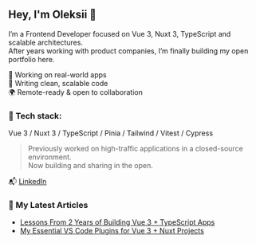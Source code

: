 ## Hey, I'm Oleksii 👋

I’m a Frontend Developer focused on Vue 3, Nuxt 3, TypeScript and scalable architectures.  
After years working with product companies, I’m finally building my open portfolio here.

🧩 Working on real-world apps  
🧠 Writing clean, scalable code  
🌍 Remote-ready & open to collaboration

### 🔧 Tech stack:
Vue 3 / Nuxt 3 / TypeScript / Pinia / Tailwind / Vitest / Cypress

> Previously worked on high-traffic applications in a closed-source environment.  
> Now building and sharing in the open.

📬 [LinkedIn](https://www.linkedin.com/in/oleksii-petrychenko-38064515b/)

### 📝 My Latest Articles

- [Lessons From 2 Years of Building Vue 3 + TypeScript Apps](https://oleksiicode.hashnode.dev/lessons-from-two-years-of-building-vue-3-typescript-applications-for-the-adult-content-industry)
- [My Essential VS Code Plugins for Vue 3 + Nuxt Projects](https://oleksiicode.hashnode.dev/my-essential-vs-code-plugins-for-vue-3-nuxt-projects)
